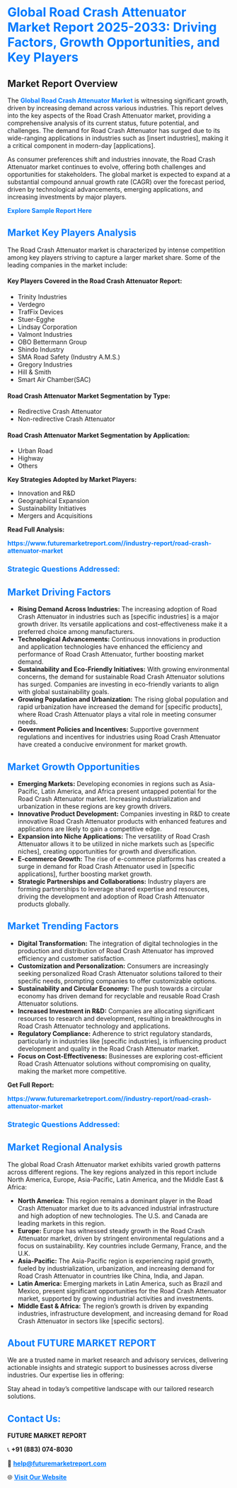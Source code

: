 <h1 style="color: #007BFF;">Global Road Crash Attenuator Market Report 2025-2033: Driving Factors, Growth Opportunities, and Key Players</h1>

<section id="overview">
<h2>Market Report Overview</h2>
<p>The <a href="https://www.futuremarketreport.com//industry-report/road-crash-attenuator-market" style="color: #007BFF; text-decoration: none;"><strong>Global Road Crash Attenuator Market</strong></a> is witnessing significant growth, driven by increasing demand across various industries. This report delves into the key aspects of the Road Crash Attenuator market, providing a comprehensive analysis of its current status, future potential, and challenges. The demand for Road Crash Attenuator has surged due to its wide-ranging applications in industries such as [insert industries], making it a critical component in modern-day [applications].</p>
<p>As consumer preferences shift and industries innovate, the Road Crash Attenuator market continues to evolve, offering both challenges and opportunities for stakeholders. The global market is expected to expand at a substantial compound annual growth rate (CAGR) over the forecast period, driven by technological advancements, emerging applications, and increasing investments by major players.</p>
</section>

<section id="overview">
<p><a href="https://www.futuremarketreport.com//request-sample/reportId=59156" style="color: #007BFF; text-decoration: none;"><strong>Explore Sample Report Here</strong></a></p>
</section>

<section id="key-players">
<h2 style="color: #007BFF;">Market Key Players Analysis</h2>
<p>The Road Crash Attenuator market is characterized by intense competition among key players striving to capture a larger market share. Some of the leading companies in the market include:</p>
<h4>Key Players Covered in the Road Crash Attenuator Report:</h4>
<ul><li>Trinity Industries</li><li>Verdegro</li><li>TrafFix Devices</li><li>Stuer-Egghe</li><li>Lindsay Corporation</li><li>Valmont Industries</li><li>OBO Bettermann Group</li><li>Shindo Industry</li><li>SMA Road Safety (Industry A.M.S.)</li><li>Gregory Industries</li><li>Hill &amp; Smith</li><li>Smart Air Chamber(SAC)</li></ul>
<h4>Road Crash Attenuator Market Segmentation by Type:</h4>
<ul><li>Redirective Crash Attenuator</li><li>Non-redirective Crash Attenuator</li></ul>

<h4>Road Crash Attenuator Market Segmentation by Application:</h4>
<ul><li>Urban Road</li><li>Highway</li><li>Others</li></ul>
<p><strong>Key Strategies Adopted by Market Players:</strong></p>
<ul>
<li>Innovation and R&D</li>
<li>Geographical Expansion</li>
<li>Sustainability Initiatives</li>
<li>Mergers and Acquisitions</li>
</ul>
</section>

<section>
<p><strong>Read Full Analysis: </strong></p><a href="https://www.futuremarketreport.com//industry-report/road-crash-attenuator-market" style="color: #007BFF; text-decoration: none;"><strong>https://www.futuremarketreport.com//industry-report/road-crash-attenuator-market</strong></a>
<h3 style="color: #007BFF;">Strategic Questions Addressed:</h3>
</section>

<section id="driving-factors">
<h2 style="color: #007BFF;">Market Driving Factors</h2>
<ul>
<li><strong>Rising Demand Across Industries:</strong> The increasing adoption of Road Crash Attenuator in industries such as [specific industries] is a major growth driver. Its versatile applications and cost-effectiveness make it a preferred choice among manufacturers.</li>
<li><strong>Technological Advancements:</strong> Continuous innovations in production and application technologies have enhanced the efficiency and performance of Road Crash Attenuator, further boosting market demand.</li>
<li><strong>Sustainability and Eco-Friendly Initiatives:</strong> With growing environmental concerns, the demand for sustainable Road Crash Attenuator solutions has surged. Companies are investing in eco-friendly variants to align with global sustainability goals.</li>
<li><strong>Growing Population and Urbanization:</strong> The rising global population and rapid urbanization have increased the demand for [specific products], where Road Crash Attenuator plays a vital role in meeting consumer needs.</li>
<li><strong>Government Policies and Incentives:</strong> Supportive government regulations and incentives for industries using Road Crash Attenuator have created a conducive environment for market growth.</li>
</ul>
</section>

<section id="growth-opportunities">
<h2 style="color: #007BFF;">Market Growth Opportunities</h2>
<ul>
<li><strong>Emerging Markets:</strong> Developing economies in regions such as Asia-Pacific, Latin America, and Africa present untapped potential for the Road Crash Attenuator market. Increasing industrialization and urbanization in these regions are key growth drivers.</li>
<li><strong>Innovative Product Development:</strong> Companies investing in R&D to create innovative Road Crash Attenuator products with enhanced features and applications are likely to gain a competitive edge.</li>
<li><strong>Expansion into Niche Applications:</strong> The versatility of Road Crash Attenuator allows it to be utilized in niche markets such as [specific niches], creating opportunities for growth and diversification.</li>
<li><strong>E-commerce Growth:</strong> The rise of e-commerce platforms has created a surge in demand for Road Crash Attenuator used in [specific applications], further boosting market growth.</li>
<li><strong>Strategic Partnerships and Collaborations:</strong> Industry players are forming partnerships to leverage shared expertise and resources, driving the development and adoption of Road Crash Attenuator products globally.</li>
</ul>
</section>

<section id="trending-factors">
<h2 style="color: #007BFF;">Market Trending Factors</h2>
<ul>
<li><strong>Digital Transformation:</strong> The integration of digital technologies in the production and distribution of Road Crash Attenuator has improved efficiency and customer satisfaction.</li>
<li><strong>Customization and Personalization:</strong> Consumers are increasingly seeking personalized Road Crash Attenuator solutions tailored to their specific needs, prompting companies to offer customizable options.</li>
<li><strong>Sustainability and Circular Economy:</strong> The push towards a circular economy has driven demand for recyclable and reusable Road Crash Attenuator solutions.</li>
<li><strong>Increased Investment in R&D:</strong> Companies are allocating significant resources to research and development, resulting in breakthroughs in Road Crash Attenuator technology and applications.</li>
<li><strong>Regulatory Compliance:</strong> Adherence to strict regulatory standards, particularly in industries like [specific industries], is influencing product development and quality in the Road Crash Attenuator market.</li>
<li><strong>Focus on Cost-Effectiveness:</strong> Businesses are exploring cost-efficient Road Crash Attenuator solutions without compromising on quality, making the market more competitive.</li>
</ul>
</section>

<section>
<p><strong>Get Full Report: </strong></p><a href="https://www.futuremarketreport.com//industry-report/road-crash-attenuator-market" style="color: #007BFF; text-decoration: none;"><strong>https://www.futuremarketreport.com//industry-report/road-crash-attenuator-market</strong></a>
<h3 style="color: #007BFF;">Strategic Questions Addressed:</h3>
</section>


<section id="regional-analysis">
<h2 style="color: #007BFF;">Market Regional Analysis</h2>
<p>The global Road Crash Attenuator market exhibits varied growth patterns across different regions. The key regions analyzed in this report include North America, Europe, Asia-Pacific, Latin America, and the Middle East & Africa:</p>
<ul>
<li><strong>North America:</strong> This region remains a dominant player in the Road Crash Attenuator market due to its advanced industrial infrastructure and high adoption of new technologies. The U.S. and Canada are leading markets in this region.</li>
<li><strong>Europe:</strong> Europe has witnessed steady growth in the Road Crash Attenuator market, driven by stringent environmental regulations and a focus on sustainability. Key countries include Germany, France, and the U.K.</li>
<li><strong>Asia-Pacific:</strong> The Asia-Pacific region is experiencing rapid growth, fueled by industrialization, urbanization, and increasing demand for Road Crash Attenuator in countries like China, India, and Japan.</li>
<li><strong>Latin America:</strong> Emerging markets in Latin America, such as Brazil and Mexico, present significant opportunities for the Road Crash Attenuator market, supported by growing industrial activities and investments.</li>
<li><strong>Middle East & Africa:</strong> The region’s growth is driven by expanding industries, infrastructure development, and increasing demand for Road Crash Attenuator in sectors like [specific sectors].</li>
</ul>
</section>

<footer>
<h2 style="color: #007BFF;">About FUTURE MARKET REPORT</h2>
<p>We are a trusted name in market research and advisory services, delivering actionable insights and strategic support to businesses across diverse industries. Our expertise lies in offering:</p>

<p>Stay ahead in today’s competitive landscape with our tailored research solutions.</p>

<h2 style="color: #007BFF;">Contact Us:</h2>
<p><strong>FUTURE MARKET REPORT</strong></p>
<p>📞 <strong>+91 (883) 074-8030</strong></p>
<p>📧 <strong><a href="mailto:help@futuremarketreport.com" style="color: #007BFF;">help@futuremarketreport.com</a></strong></p>
<p>🌐 <strong><a href="https://www.futuremarketreport.com/" style="color: #007BFF;">Visit Our Website</a></strong></p>
</footer>